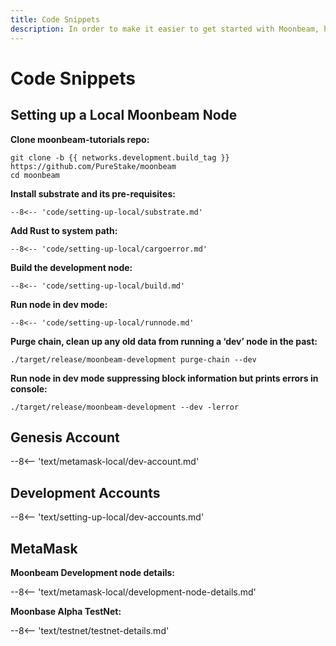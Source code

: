 ```yaml
---
title: Code Snippets
description: In order to make it easier to get started with Moonbeam, here are code snippets for each of the tutorials we’ve created.
---
```


# Code Snippets

## Setting up a Local Moonbeam Node

**Clone moonbeam-tutorials repo:**

```
git clone -b {{ networks.development.build_tag }} https://github.com/PureStake/moonbeam
cd moonbeam
```

**Install substrate and its pre-requisites:**

```
--8<-- 'code/setting-up-local/substrate.md'
```

**Add Rust to system path:**

```
--8<-- 'code/setting-up-local/cargoerror.md'
```

**Build the development node:**

```
--8<-- 'code/setting-up-local/build.md'
```

**Run node in dev mode:**

```
--8<-- 'code/setting-up-local/runnode.md'
```

**Purge chain, clean up any old data from running a ‘dev’ node in the past:**

```
./target/release/moonbeam-development purge-chain --dev
```

**Run node in dev mode suppressing block information but prints errors in console:**

```
./target/release/moonbeam-development --dev -lerror
```

## Genesis Account

--8<-- 'text/metamask-local/dev-account.md'

## Development Accounts

--8<-- 'text/setting-up-local/dev-accounts.md'

## MetaMask

**Moonbeam Development node details:**

--8<-- 'text/metamask-local/development-node-details.md'

**Moonbase Alpha TestNet:**

--8<-- 'text/testnet/testnet-details.md'

